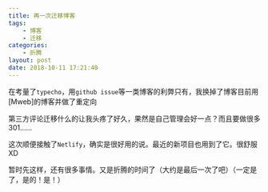 ```yaml
---
title: 再一次迁移博客
tags: 
    - 博客
    - 迁移
categories:
    - 折腾
layout: post
date: 2018-10-11 17:21:40
---
```


在考量了`typecho`，用`github issue`等一类博客的利弊只有，我换掉了博客目前用[Mweb]的博客并做了重定向

第三方评论迁移什么的让我头疼了好久，果然是自己管理会好一点？而且要做很多301……

这次顺便接触了`Netlify`，确实是很好用的说。最近的新项目也用到了它。很舒服XD

暂时先这样，还有很多事情。又是折腾的时间了（大约是最后一次了吧）（一定是了，是的！是！）